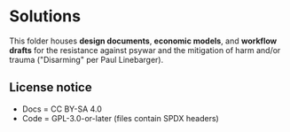 # Solutions
This folder houses **design documents**, **economic models**, and **workflow drafts** for the resistance against psywar and the mitigation of harm and/or trauma ("Disarming" per Paul Linebarger).

## License notice
* Docs = CC BY-SA 4.0  
* Code = GPL-3.0-or-later (files contain SPDX headers)